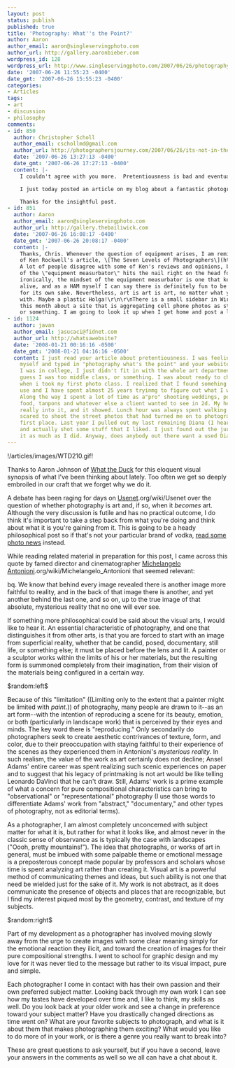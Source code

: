 ```yaml
---
layout: post
status: publish
published: true
title: 'Photography: What''s the Point?'
author: Aaron
author_email: aaron@singleservingphoto.com
author_url: http://gallery.aaronbieber.com
wordpress_id: 128
wordpress_url: http://www.singleservingphoto.com/2007/06/26/photography-whats-the-point/
date: '2007-06-26 11:55:23 -0400'
date_gmt: '2007-06-26 15:55:23 -0400'
categories:
- Articles
tags:
- art
- discussion
- philosophy
comments:
- id: 850
  author: Christopher Scholl
  author_email: cschollmd@gmail.com
  author_url: http://photographersjourney.com/2007/06/26/its-not-in-the-camera/
  date: '2007-06-26 13:27:13 -0400'
  date_gmt: '2007-06-26 17:27:13 -0400'
  content: |-
    I couldn't agree with you more.  Pretentiousness is bad and eventually self-destructive in any aspect of life.  It gets you nowhere and accomplishes nothing.

    I just today posted an article on my blog about a fantastic photographer who takes all her pictures with... get this... a camera phone.  Now, how UN-pretentious is that?  To me, that's just brilliant.  And yes, you can argue that a camera phone won't produce images of the same technical quality as my Canon SLR.  But technical quality alone does not make a photograph.  If it did, all those artistic photographers out there shooting with plastic Holgas wouldn't be considered photographers.  And of course they are.

    Thanks for the insightful post.
- id: 851
  author: Aaron
  author_email: aaron@singleservingphoto.com
  author_url: http://gallery.thebailiwick.com
  date: '2007-06-26 16:08:17 -0400'
  date_gmt: '2007-06-26 20:08:17 -0400'
  content: |-
    Thanks, Chris. Whenever the question of equipment arises, I am reminded
    of Ken Rockwell's article, \[The Seven Levels of Photographers\](http://www.kenrockwell.com/tech/7.htm.)
    A lot of people disagree with some of Ken's reviews and opinions, but his description
    of the \"equipment measurbator\" hits the nail right on the head for me. Perhaps
    ironically, the mindset of the equipment measurbator is one that keeps HAM radio
    alive, and as a HAM myself I can say there is definitely fun to be had with equipment
    for its own sake. Nevertheless, art is art is art, no matter what you make it
    with. Maybe a plastic Holga!\r\n\r\nThere is a small sidebar in Wired Magazine
    this month about a site that is aggregating cell phone photos as stock images
    or something. I am going to look it up when I get home and post a link.
- id: 1124
  author: javan
  author_email: jasucaci@fidnet.com
  author_url: http://whatsawebsite?
  date: '2008-01-21 00:16:16 -0500'
  date_gmt: '2008-01-21 04:16:16 -0500'
  content: I just read your article about pretentiousness. I was feeling sorry for
    myself and typed in "photography what's the point" and your website came up. When
    I was in college, I just didn't fit in with the whole art department thing- I
    guess I was too middle class, or something. I was about ready to chuck it all
    when i took my first photo class. I realized that I found somehing I wanted to
    use and I have spent almost 25 years tryinmg to figure out what I wanted to say.
    Along the way I spent a lot of time as a"pro" shooting weddings, portraits, dog
    food, tanpons and whatever else a client wanted to see in 2d. My heart was never
    really into it, and it showed. Lunch hour was always spent walking around downtown
    scared to shoot the street photos that had turned me on to photography in the
    first place. Last year I pulled out my last remaining Diana (I hear the groans)
    and actually shot some stuff that I liked. I just found out the juror didn't like
    it as much as I did. Anyway, does anybody out there want a used Diana?
---
```

!/articles/images/WTD210.gif!

Thanks to Aaron Johnson of [What the Duck](http://www.whattheduck.net)
for this eloquent visual synopsis of what I've been thinking about
lately. Too often we get so deeply embroiled in our craft that we forget
why we do it.

A debate has been raging for days on
[Usenet](http://en.wikipedia).org/wiki/Usenet over the question of
whether photography is art and, if so, when it _becomes_ art. Although
the very discussion is futile and has no practical outcome, I do think
it's important to take a step back from what you're doing and think
about what it is you're gaining from it. This is going to be a heady
philosophical post so if that's not your particular brand of vodka,
[read some photo
news](http://www.google.com/reader/shared/user/15563285598058491045/label/photography)
instead.<span id="more"></span><span id="more-128"></span>

While reading related material in preparation for this post, I came
across this quote by famed director and cinematographer [Michelangelo
Antonioni](http://en.wikipedia).org/wiki/Michelangelo_Antonioni that
seemed relevant:

bq. We know that behind every image revealed there is another image more
faithful to reality, and in the back of that image there is another, and
yet another behind the last one, and so on, up to the true image of that
absolute, mysterious reality that no one will ever see.

If something more philosophical could be said about the visual arts, I
would like to hear it. An essential characteristic of photography, and
one that distinguishes it from other arts, is that you are forced to
start with an image from superficial reality, whether that be candid,
posed, documentary, still life, or something else; it must be placed
before the lens and lit. A painter or a sculptor works within the limits
of his or her materials, but the resulting form is summoned completely
from their imagination, from their vision of the materials being
configured in a certain way.

\$random:left\$

Because of this "limitation" ((Limiting only to the extent that a
painter might be limited with _paint_.)) of photography, many people
are drawn to it--as an art form--with the intention of reproducing a
scene for its beauty, emotion, or both (particularly in landscape work)
that is perceived by their eyes and minds. The key word there is
"reproducing." Only secondarily do photographers seek to create
aesthetic contrivances of texture, form, and color, due to their
preoccupation with staying faithful to their experience of the scenes as
they experienced them in Antonioni's _mysterious reality_. In such
realism, the value of the work as art certainly does not decline; Ansel
Adams' entire career was spent realizing such scenic experiences on
paper and to suggest that his legacy of printmaking is not art would be
like telling Leonardo DaVinci that he can't draw. Still, Adams' work is
a prime example of what a concern for pure compositional characteristics
can bring to "observational" or "representational" photography (I use
those words to differentiate Adams' work from "abstract," "documentary,"
and other types of photography, not as editorial terms).

As a photographer, I am almost completely unconcerned with subject
matter for what it is, but rather for what it looks like, and almost
never in the classic sense of observance as is typically the case with
landscapes ("Oooh, pretty mountains!"). The idea that photographs, or
works of art in general, must be imbued with some palpable theme or
emotional message is a preposterous concept made popular by professors
and scholars whose time is spent analyzing art rather than creating it.
Visual art is a powerful method of communicating themes and ideas, but
such ability is not one that need be wielded just for the sake of it. My
work is not abstract, as it does communicate the presence of objects and
places that are recognizable, but I find my interest piqued most by the
geometry, contrast, and texture of my subjects.

\$random:right\$

Part of my development as a photographer has involved moving slowly away
from the urge to create images with some clear meaning simply for the
emotional reaction they ilicit, and toward the creation of images for
their pure compositional strengths. I went to school for graphic design
and my love for it was never tied to the message but rather to its
visual impact, pure and simple.

Each photographer I come in contact with has their own passion and their
own preferred subject matter. Looking back through my own work I can see
how my tastes have developed over time and, I like to think, my skills
as well. Do you look back at your older work and see a change in
preference toward your subject matter? Have you drastically changed
directions as time went on? What are your favorite subjects to
photograph, and what is it about them that makes photographing them
exciting? What would you like to do more of in your work, or is there a
genre you really want to break into?

These are great questions to ask yourself, but if you have a second,
leave your answers in the comments as well so we all can have a chat
about it.
